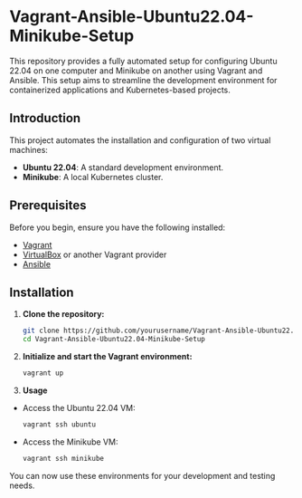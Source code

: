 # Vagrant-Ansible-Ubuntu22.04-Minikube-Setup

This repository provides a fully automated setup for configuring Ubuntu 22.04 on one computer and Minikube on another using Vagrant and Ansible. This setup aims to streamline the development environment for containerized applications and Kubernetes-based projects.

## Introduction

This project automates the installation and configuration of two virtual machines:
- **Ubuntu 22.04**: A standard development environment.
- **Minikube**: A local Kubernetes cluster.

## Prerequisites

Before you begin, ensure you have the following installed:
- [Vagrant](https://www.vagrantup.com/downloads)
- [VirtualBox](https://www.virtualbox.org/wiki/Downloads) or another Vagrant provider
- [Ansible](https://docs.ansible.com/ansible/latest/installation_guide/intro_installation.html)

## Installation

1. **Clone the repository:**
   ```sh
   git clone https://github.com/yourusername/Vagrant-Ansible-Ubuntu22.04-Minikube-Setup.git
   cd Vagrant-Ansible-Ubuntu22.04-Minikube-Setup

2. **Initialize and start the Vagrant environment:**
    ```sh 
    vagrant up

3. **Usage**
- Access the Ubuntu 22.04 VM:
    ```sh 
    vagrant ssh ubuntu
-   Access the Minikube VM:
    ```sh 
    vagrant ssh minikube

You can now use these environments for your development and testing needs.